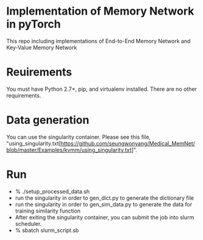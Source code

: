 # Implementation of Memory Network in pyTorch

This repo including implementations of End-to-End Memory Network and Key-Value Memory Network

# Reuirements
You must have Python 2.7+, pip, and virtualenv installed. There are no other requirements.

# Data generation
You can use the singularity container. Please see this file, "using_singularity.txt[https://github.com/seungwonyang/Medical_MemNet/blob/master/Examples/kvmm/using_singularity.txt]".

# Run
* % ./setup\_processed\_data.sh
* run the singularity in order to gen\_dict.py to generate the dictionary file
* run the singularity in order to gen\_sim\_data.py to generate the data for training similarity function
* After exiting the singularity container, you can submit the job into slurm scheduler.
* % sbatch slurm\_script.sb
